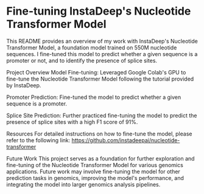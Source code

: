 # Fine-tuning InstaDeep's Nucleotide Transformer Model
This README provides an overview of my work with InstaDeep's Nucleotide Transformer Model, a foundation model trained on 550M nucleotide sequences. I fine-tuned this model to predict whether a given sequence is a promoter or not, and to identify the presence of splice sites.

Project Overview
Model Fine-tuning: Leveraged Google Colab's GPU to fine-tune the Nucleotide Transformer Model following the tutorial provided by InstaDeep.

Promoter Prediction: Fine-tuned the model to predict whether a given sequence is a promoter.

Splice Site Prediction: Further practiced fine-tuning the model to predict the presence of splice sites with a high F1 score of 91%.

Resources
For detailed instructions on how to fine-tune the model, please refer to the following link: 
https://github.com/instadeepai/nucleotide-transformer

Future Work
This project serves as a foundation for further exploration and fine-tuning of the Nucleotide Transformer Model for various genomics applications. Future work may involve fine-tuning the model for other prediction tasks in genomics, improving the model's performance, and integrating the model into larger genomics analysis pipelines.






